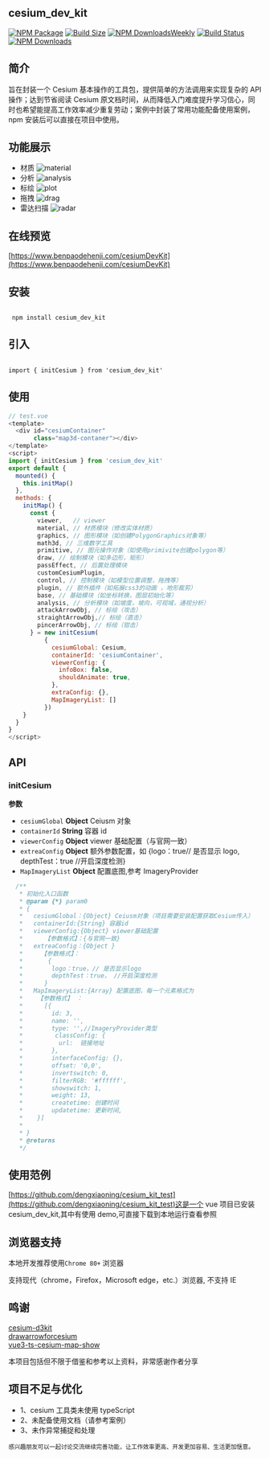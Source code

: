 ## cesium_dev_kit

[![NPM Package][npm]][npm-url]
[![Build Size][build-size]][build-size-url]
[![NPM DownloadsWeekly][npm-download]][npmtrends-url]
[![Build Status][build-main]][build-status]
[![NPM Downloads][npm-downloads]][npmdownloads-url]

## 简介

旨在封装一个 Cesium 基本操作的工具包，提供简单的方法调用来实现复杂的 API 操作；达到节省阅读 Cesium 原文档时间，从而降低入门难度提升学习信心，同时也希望能提高工作效率减少重复劳动；案例中封装了常用功能配备使用案例，npm 安装后可以直接在项目中使用。

## 功能展示

- 材质
  ![material](https://github.com/dengxiaoning/cesium_dev_kit/blob/master/src/assets/image/preview/material.gif)
- 分析
  ![analysis](https://github.com/dengxiaoning/cesium_dev_kit/blob/master/src/assets/image/preview/analysis.gif)
- 标绘
  ![plot](https://github.com/dengxiaoning/cesium_dev_kit/blob/master/src/assets/image/preview/plot.gif)
- 拖拽
  ![drag](https://github.com/dengxiaoning/cesium_dev_kit/blob/master/src/assets/image/preview/drag.gif)
- 雷达扫描
  ![radar](https://github.com/dengxiaoning/cesium_dev_kit/blob/master/src/assets/image/preview/radar.gif)

## 在线预览

[https://www.benpaodehenji.com/cesiumDevKit](https://www.benpaodehenji.com/cesiumDevKit)

## 安装

```shell

 npm install cesium_dev_kit

```

## 引入

```

import { initCesium } from 'cesium_dev_kit'

```

## 使用

```javaScript
// test.vue
<template>
  <div id="cesiumContainer"
       class="map3d-contaner"></div>
</template>
<script>
import { initCesium } from 'cesium_dev_kit'
export default {
  mounted() {
    this.initMap()
  },
  methods: {
    initMap() {
      const {
        viewer,   // viewer
        material, // 材质模块（修改实体材质）
        graphics, // 图形模块（如创建PolygonGraphics对象等）
        math3d, // 三维数学工具
        primitive, // 图元操作对象（如使用primivite创建polygon等）
        draw, // 绘制模块（如多边形，矩形）
        passEffect, // 后置处理模块
        customCesiumPlugin,
        control, // 控制模块（如模型位置调整，拖拽等）
        plugin, // 额外插件（如拓展css3的动画 ，地形裁剪）
        base, // 基础模块（如坐标转换，图层初始化等）
        analysis, // 分析模块（如坡度，坡向，可视域，通视分析）
        attackArrowObj, // 标绘（攻击）
        straightArrowObj,// 标绘（直击）
        pincerArrowObj, // 标绘（钳击）
      } = new initCesium(
          {
            cesiumGlobal: Cesium,
            containerId: 'cesiumContainer',
            viewerConfig: {
              infoBox: false,
              shouldAnimate: true,
            },
            extraConfig: {},
            MapImageryList: []
          })
    }
  }
}
</script>
```

## API

### initCesium

**参数**

- `cesiumGlobal` **Object** Ceiusm 对象
- `containerId` **String** 容器 id
- `viewerConfig` **Object** viewer 基础配置（与官网一致）
- `extreaConfig` **Object** 额外参数配置，如 {logo：true// 是否显示 logo, depthTest：true //开启深度检测}
- `MapImageryList` **Object** 配置底图,参考 ImageryProvider

```javaScript
  /**
   * 初始化入口函数
   * @param {*} param0
   * {
   *   cesiumGlobal：{Object} Ceiusm对象（项目需要安装配置获取Cesium传入）
   *   containerId:{String} 容器id
   *   viewerConfig:{Object} viewer基础配置
   *      【参数格式】：{与官网一致}
   *   extreaConfig：{Object }
   *     【参数格式】：
   *       {
   *        logo：true，// 是否显示logo
   *        depthTest：true， //开启深度检测
   *      }
   *   MapImageryList:{Array} 配置底图，每一个元素格式为
   *    【参数格式】 ：
   *      [{
   *        id: 3,
   *        name: '',
   *        type: '',//ImageryProvider类型
   *         classConfig: {
   *          url:  链接地址
   *        },
   *        interfaceConfig: {},
   *        offset: '0,0',
   *        invertswitch: 0,
   *        filterRGB: '#ffffff',
   *        showswitch: 1,
   *        weight: 13,
   *        createtime: 创建时间
   *        updatetime: 更新时间,
   *    }]
   *
   * }
   * @returns
   */
```

## 使用范例

[https://github.com/dengxiaoning/cesium_kit_test](https://github.com/dengxiaoning/cesium_kit_test)这是一个 vue 项目已安装 cesium_dev_kit,其中有使用 demo,可直接下载到本地运行查看参照

##

## 浏览器支持

本地开发推荐使用`Chrome 80+` 浏览器

支持现代（chrome，Firefox，Microsoft edge，etc.）浏览器, 不支持 IE

## 鸣谢

[cesium-d3kit](https://github.com/zhangti0708/cesium-d3kit)<br/>
[drawarrowforcesium](https://gitcode.net/mirrors/gitgitczl/drawarrowforcesium)<br/>
[vue3-ts-cesium-map-show](https://gitee.com/hawk86104/vue3-ts-cesium-map-show)<br/>

本项目包括但不限于借鉴和参考以上资料，非常感谢作者分享

## 项目不足与优化

- 1、cesium 工具类未使用 typeScript
- 2、未配备使用文档（请参考案例）
- 3、未作异常捕捉和处理

<small>感兴趣朋友可以一起讨论交流继续完善功能，让工作效率更高、开发更加容易、生活更加惬意。</small>

[npm]: https://img.shields.io/npm/v/cesium_dev_kit
[npm-url]: https://www.npmjs.com/package/cesium_dev_kit
[build-size]: https://badgen.net/bundlephobia/minzip/cesium_dev_kit
[build-size-url]: https://bundlephobia.com/result?p=cesium_dev_kit
[npm-download]: https://img.shields.io/npm/dw/cesium_dev_kit
[npmtrends-url]: https://www.npmtrends.com/cesium_dev_kit
[build-main]: https://api.travis-ci.com/dengxiaoning/cesium_dev_kit.svg?branch=main
[build-status]: https://travis-ci.com/dengxiaoning/cesium_dev_kit
[npm-downloads]: https://img.shields.io/npm/dt/cesium_dev_kit.svg
[npmdownloads-url]: https://www.npmjs.com/package/cesium_dev_kit
